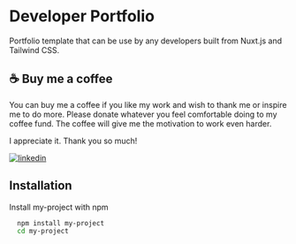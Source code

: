 # Developer Portfolio

Portfolio template that can be use by any developers built from Nuxt.js and Tailwind CSS.

## ☕ Buy me a coffee

You can buy me a coffee if you like my work and wish to thank me or inspire me to do more.
Please donate whatever you feel comfortable doing to my coffee fund.
The coffee will give me the motivation to work even harder.

I appreciate it. Thank you so much!

[![linkedin](https://storage.ko-fi.com/cdn/kofi2.png?v=3)](https://ko-fi.com/jaocero)

## Installation

Install my-project with npm

```bash
  npm install my-project
  cd my-project
```
